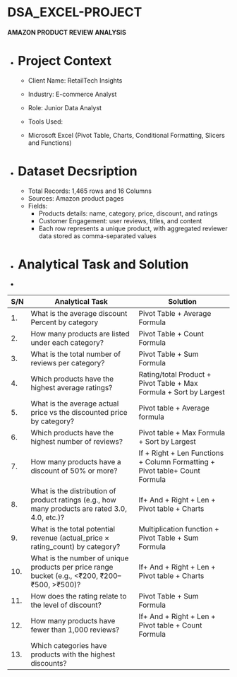 # DSA_EXCEL-PROJECT
####  AMAZON PRODUCT REVIEW ANALYSIS


- # Project Context
  
  * Client Name: RetailTech Insights

  * Industry: E-commerce Analyst

  * Role: Junior Data Analyst

  * Tools Used: 

  * Microsoft Excel (Pivot Table, Charts, Conditional Formatting, Slicers and Functions)

- # Dataset Decsription

   * Total Records: 1,465 rows and 16 Columns
   * Sources: Amazon product pages
   * Fields:
      * Products details: name, category, price, discount, and ratings
      * Customer Engagement: user reviews, titles, and content
      * Each row represents a unique product, with aggregated reviewer data
stored as comma-separated values

- # Analytical Task and Solution
- 
| S/N | Analytical Task | Solution |
| ------- | ----------- | ---------- |
| 1. | What is the average discount Percent by category |Pivot Table + Average Formula |
| 2. | How many products are listed under each category?|Pivot Table + Count Formula |
| 3. | What is the total number of reviews per category?| Pivot Table + Sum Formula
| 4. | Which products have the highest average ratings?| Rating/total Product + Pivot Table + Max Formula + Sort by Largest|
| 5. | What is the average actual price vs the discounted price by category?| Pivot table + Average formula|
| 6. | Which products have the highest number of reviews?| Pivot table + Max Formula + Sort by Largest|
| 7. | How many products have a discount of 50% or more?| If + Right + Len Functions + Column Formatting + Pivot table+ Count Formula|
| 8. | What is the distribution of product ratings (e.g., how many products are rated 3.0, 4.0, etc.)?| If+ And + Right + Len + Pivot table + Charts|
| 9. |What is the total potential revenue (actual_price × rating_count) by category?| Multiplication function + Pivot Table + Sum Formula| 
| 10. | What is the number of unique products per price range bucket (e.g., <₹200, ₹200–₹500, >₹500)?| If+ And + Right + Len + Pivot table + Charts|
| 11. |How does the rating relate to the level of discount?| Pivot Table + Sum Formula|
|  12.|How many products have fewer than 1,000 reviews?|If+ And + Right + Len + Pivot table + Count Formula|
|  13. | Which categories have products with the highest discounts?
